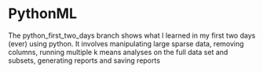 # PythonML
The python_first_two_days branch shows what I learned in my first two days (ever) using python. It involves manipulating large sparse data, removing columns, running multiple k means analyses on the full data set and subsets, generating reports and saving reports
